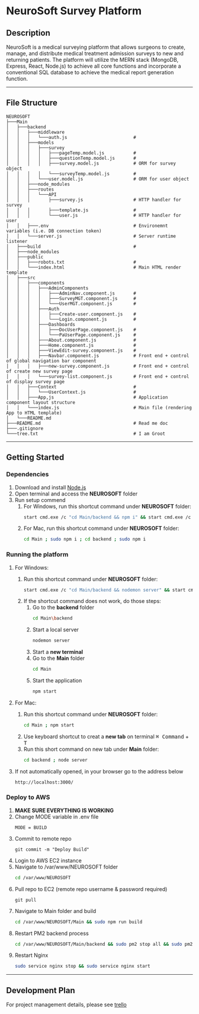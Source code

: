 # NeuroSoft Survey Platform 

## Description
NeuroSoft is a medical surveying platform that allows surgeons to create, manage, and distribute medical treatment admission surveys to new and returning patients. The platform will utilize the MERN stack (MongoDB, Express, React, Node.js) to achieve all core functions and incorporate a conventional SQL database to achieve the medical report generation function. 

---
## File Structure
```
NEUROSOFT
├───Main
│   ├───backend
│   │   ├───middleware
│   │   │   └───auth.js                         # 
│   │   ├───models
│   │   │   ├───survey                          
│   │   │   │   ├───pageTemp.model.js           # 
│   │   │   │   ├───questionTemp.model.js       # 
│   │   │   │   ├───survey.model.js             # ORM for survey object
│   │   │   │   └───surveyTemp.model.js         # 
│   │   │   └───user.model.js                   # ORM for user object
│   │   ├───node_modules
│   │   ├───routes
│   │   │   └───API                             
│   │   │       ├───survey.js                   # HTTP handler for survey
│   │   │       ├───template.js                 # 
│   │   │       └───user.js                     # HTTP handler for user
│   │   ├───.env                                # Environemnt variables (i.e. DB connection token)
│   │   └───server.js                           # Server runtime listener 
│   ├───build                                   #
│   ├───node_modules
│   ├───public
│   │   ├───robots.txt                          # 
│   │   └───index.html                          # Main HTML render template
│   ├───src
│   │   ├───components
│   │   │   ├───AdminComponents
│   │   │   │   ├───AdminNav.component.js       # 
│   │   │   │   ├───SurveyMGT.component.js      # 
│   │   │   │   └───UserMGT.component.js        # 
│   │   │   ├───Auth
│   │   │   │   ├───Create-user.component.js    # 
│   │   │   │   └───Login.component.js          # 
│   │   │   ├───Dashboards
│   │   │   │   ├───DocUserPage.component.js    # 
│   │   │   │   └───PaUserPage.component.js     # 
│   │   │   ├───About.component.js              # 
│   │   │   ├───Home.component.js               # 
│   │   │   ├───ViewEdit-survey.component.js    #
│   │   │   ├───Navbar.component.js             # Front end + control of global navigation bar component
│   │   │   ├───new-survey.component.js         # Front end + control of create new survey page
│   │   │   └───survey-list.component.js        # Front end + control of display survey page
│   │   ├───Context                             # 
│   │   │   └───UserContext.js                  # 
│   │   ├───App,js                              # Application component layout structure 
│   │   └───index.js                            # Main file (rendering App to HTML template)
│   └───README.md
├───README.md                                   # Read me doc
├───.gitignore
└───tree.txt                                    # I am Groot
```
---
## Getting Started

### Dependencies

1. Download and install [Node.js](https://nodejs.org/)
2. Open terminal and access the **NEUROSOFT** folder
3. Run setup commend
    1. For Windows, run this shortcut command under **NEUROSOFT** folder:
        ```bash
        start cmd.exe /c "cd Main/backend && npm i" && start cmd.exe /c "cd Main && npm i"
        ```
    2. For Mac, run this shortcut command under **NEUROSOFT** folder:
        ```bash
        cd Main ; sudo npm i ; cd backend ; sudo npm i
        ```


### Running the platform 
1. For Windows:
    1. Run this shortcut command under **NEUROSOFT** folder: 
        ```bash
        start cmd.exe /c "cd Main/backend && nodemon server" && start cmd.exe /c "cd Main && npm start"
        ```
    2. If the shortcut command does not work, do those steps:
        1. Go to the **backend** folder
            ```bash
            cd Main\backend
            ```
        2. Start a local server 
            ```bash
            nodemon server
            ```
        3. Start a **new terminal**
        4. Go to the **Main** folder
            ```bash
            cd Main
            ```
        5. Start the application 
            ```bash
            npm start
            ```

2. For Mac:
    1. Run this shortcut command under **NEUROSOFT** folder: 
        ```bash
        cd Main ; npm start
        ```
    2. Use keyboard shortcut to creat a **new tab** on terminal
        <kbd>⌘ Command</kbd> + <kbd>T</kbd>
    3. Run this short command on new tab under **Main** folder:
        ```bash
        cd backend ; node server
        ```
3. If not automatically opened, in your browser go to the address below 
    ```HTML
    http://localhost:3000/
    ```

### Deploy to AWS
1. **MAKE SURE EVERYTHING IS WORKING**
2. Change MODE variable in .env file 
    ```
    MODE = BUILD
    ```
3. Commit to remote repo
    ```git
    git commit -m "Deploy Build"
    ```
4. Login to AWS EC2 instance 
5. Navigate to /var/www/NEUROSOFT folder
    ```bash
    cd /var/www/NEUROSOFT
    ```
6. Pull repo to EC2 (remote repo username & password required)
    ```git
    git pull 
    ```
7. Navigate to Main folder and build 
    ```bash
    cd /var/www/NEUROSOFT/Main && sudo npm run build
    ```
8. Restart PM2 backend process 
    ```bash
    cd /var/www/NEUROSOFT/Main/backend && sudo pm2 stop all && sudo pm2 delete all && sudo pm2 start server.js 
    ```
9. Restart Nginx 
    ```bash
    sudo service nginx stop && sudo service nginx start
    ```
---
## Development Plan 
For project management details, please see [trello](https://trello.com/neurosoft/home)
